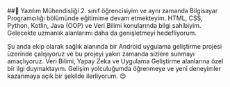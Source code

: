 ##👋 Yazılım Mühendisliği 2. sınıf öğrencisiyim ve aynı zamanda Bilgisayar Programcılığı bölümünde eğitimime devam etmekteyim. HTML, CSS, Python, Kotlin, Java (OOP) ve Veri Bilimi konularında bilgi sahibiyim. Gelecekte uzmanlık alanlarımı daha da genişletmeyi hedefliyorum.

Şu anda ekip olarak sağlık alanında bir Android uygulama geliştirme projesi üzerinde çalışıyoruz ve bu projeyi yakın zamanda sizlere sunmayı amaçlıyoruz. Veri Bilimi, Yapay Zeka ve Uygulama Geliştirme alanlarına özel bir ilgi duymaktayım. Gelişim yolculuğumda öğrenmeye ve yeni deneyimler kazanmaya açık bir şekilde ilerliyorum. 😊

<!--
**OgunYildirim/OgunYildirim** is a ✨ _special_ ✨ repository because its `README.md` (this file) appears on your GitHub profile.

Here are some ideas to get you started:

- 🔭 I’m currently working on ...
- 🌱 I’m currently learning ...
- 👯 I’m looking to collaborate on ...
- 🤔 I’m looking for help with ...
- 💬 Ask me about ...
- 📫 How to reach me: ...
- 😄 Pronouns: ...
- ⚡ Fun fact: ...
-->
